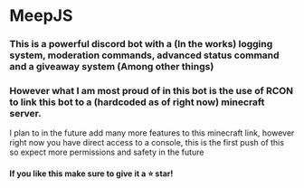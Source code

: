 # MeepJS

### This is a powerful discord bot with a (In the works) logging system, moderation commands, advanced status command and a giveaway system (Among other things)

### However what I am most proud of in this bot is the use of RCON to link this bot to a (hardcoded as of right now) minecraft server.
I plan to in the future add many more features to this minecraft link, however right now you have direct access to a console, this is the first push of this so expect more permissions and safety in the future

#### If you like this make sure to give it a ⭐ star!

